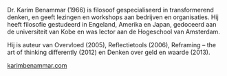Dr. Karim Benammar (1966) is filosoof gespecialiseerd in transformerend denken, en geeft lezingen en workshops aan
bedrijven en organisaties. Hij heeft filosofie gestudeerd in Engeland, Amerika en Japan, gedoceerd aan de
universiteit van Kobe en was lector aan de Hogeschool van Amsterdam. 

Hij is auteur van Overvloed (2005), Reflectietools (2006), Reframing – the art of thinking differently (2012) en 
Denken over geld en waarde (2013).
 
[karimbenammar.com](karimbenammar.com)
